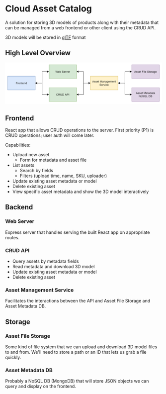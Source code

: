 # Cloud Asset Catalog

A solution for storing 3D models of products along with their metadata that can be managed from a web frontend or other client using the CRUD API.

3D models will be stored in [glTF](https://en.wikipedia.org/wiki/GlTF) format

## High Level Overview
![High Level Overview](docs/images/asset-catalog-arch.png)

## Frontend

React app that allows CRUD operations to the server. First priority (P1) is CRUD operations; user auth will come later.

Capabilities:
- Upload new asset
  - Form for metadata and asset file
- List assets
  - Search by fields
  - Filters (upload time, name, SKU, uploader)
- Update existing asset metadata or model
- Delete existing asset
- View specific asset metadata and show the 3D model interactively

## Backend

### Web Server

Express server that handles serving the built React app on appropriate routes.

### CRUD API

- Query assets by metadata fields
- Read metadata and download 3D model
- Update existing asset metadata or model
- Delete existing asset

### Asset Management Service

Facilitates the interactions between the API and Asset File Storage and Asset Metadata DB.

## Storage

### Asset File Storage

Some kind of file system that we can upload and download 3D model files to and from. We'll need to store a path or an ID that lets us grab a file quickly.

### Asset Metadata DB

Probably a NoSQL DB (MongoDB) that will store JSON objects we can query and display on the frontend.